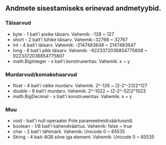 ## Andmete sisestamiseks erinevad andmetyybid.
### Täisarvud
* byte - 1 bait'i pisike täisarv. Vahemik: -128 ~ 127 	 	 		
* short - 2 bait'i lühike täisarv. Vahemik:-32768 ~ 32767 	 	 	
* int	- 4 bait'i täisarv. Vahemik: -2147483648 ~ 2147483647  	
* long - 8 bait'i pikk täisarv. Vahemik: -9223372036854775808 ~ 9223372036854775807 		
* math.BigInteger - x bait'i 	konstrueeritav. Vahemik: x ~ y

### Murdarvud/komakohaarvud
* float - 4 bait'i väike murdarv. Vahemik: 2^-126 ~ (2-2^-23)2^127
* double - 8 bait'i murdarv. Vahemik: 2^-1022 ~ (2-2^-52)2^1023
* math.BigDecimal - x bait'i konstrueeritav. Vahemik: x ~ y

### Muu
* void - bait'i null operaator Pole parameetreid(väärtuseid).
* boolean - 1/8 bait'i kahendväärtus. Vahemik: false ~ true 	
* char - 2 bait'i tähtmärk. Vahemik: Unicode 0 ~ 65535
* String - 4 bait-4GB sõne iga element. Vahemik: Unicode 0 ~ 65535
